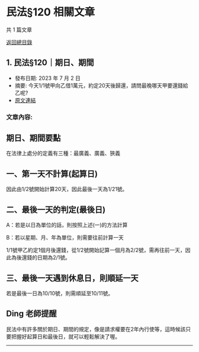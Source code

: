 # 民法§120 相關文章

共 1 篇文章

[返回總目錄](00_總目錄.md)

## 1. 民法§120｜期日、期間

- 發布日期: 2023 年 7 月 2 日
- 摘要: 今天1/1號甲向乙借1萬元，約定20天後歸還，請問最晚哪天甲要還錢給乙呢?
- [原文連結](https://www.jasper-realestate.com/%e6%b0%91%e6%b3%95_120_%e6%9c%9f%e6%97%a5%e6%9c%9f%e9%96%93/)

### 文章內容:

## 期日、期間要點

在法律上處分的定義有三種：最廣義、廣義、狹義

## 一、第一天不計算(起算日)

因此由1/2號開始計算20天，因此最後一天為1/21號。

## 二、最後一天的判定(最後日)

A：若是以日為單位的話，則按照上述(一)的方法計算

B：若以星期、月、年為單位，則需要往前計算一天

1/1號甲乙約定1個月後還錢，從1/2號開始記算一個月為2/2號，需再往前一天，因此為後還錢的日期為2/1號。

## 三、最後一天遇到休息日，則順延一天

若是最後一日為10/10號，則需順延至10/11號。

## Ding 老師提醒

民法中有許多關於期日、期間的規定，像是請求權要在2年內行使等，這時候該只要把握好起算日和最後日，就可以輕鬆解決了喔。

---

